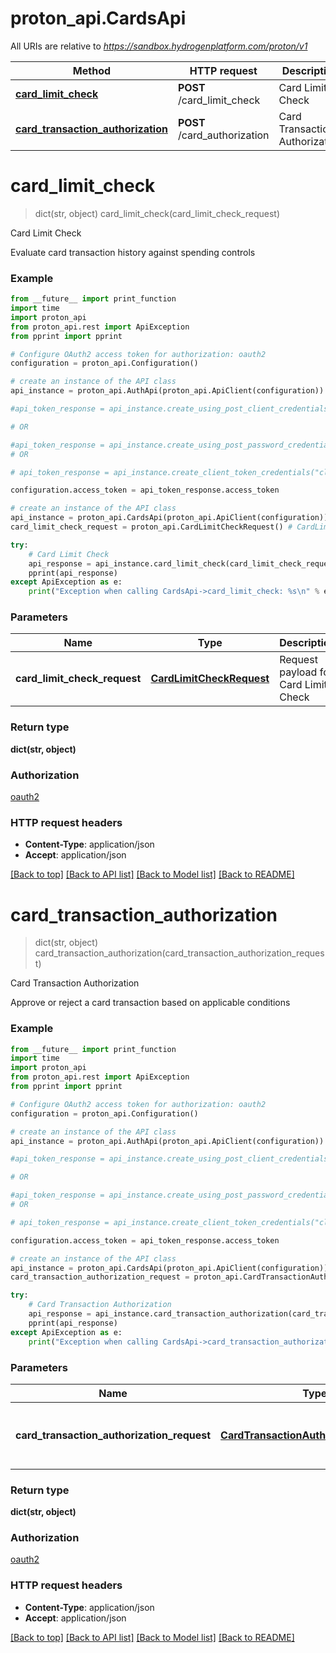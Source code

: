 # proton_api.CardsApi

All URIs are relative to *https://sandbox.hydrogenplatform.com/proton/v1*

Method | HTTP request | Description
------------- | ------------- | -------------
[**card_limit_check**](CardsApi.md#card_limit_check) | **POST** /card_limit_check | Card Limit Check
[**card_transaction_authorization**](CardsApi.md#card_transaction_authorization) | **POST** /card_authorization | Card Transaction Authorization


# **card_limit_check**
> dict(str, object) card_limit_check(card_limit_check_request)

Card Limit Check

Evaluate card transaction history against spending controls

### Example
```python
from __future__ import print_function
import time
import proton_api
from proton_api.rest import ApiException
from pprint import pprint

# Configure OAuth2 access token for authorization: oauth2
configuration = proton_api.Configuration()

# create an instance of the API class
api_instance = proton_api.AuthApi(proton_api.ApiClient(configuration))

#api_token_response = api_instance.create_using_post_client_credentials("client_id", "password")

# OR

#api_token_response = api_instance.create_using_post_password_credentials("client_id","password", "username", "secret" )
# OR

# api_token_response = api_instance.create_client_token_credentials("client_id", "password", "client_token");

configuration.access_token = api_token_response.access_token

# create an instance of the API class
api_instance = proton_api.CardsApi(proton_api.ApiClient(configuration))
card_limit_check_request = proton_api.CardLimitCheckRequest() # CardLimitCheckRequest | Request payload for Card Limit Check

try:
    # Card Limit Check
    api_response = api_instance.card_limit_check(card_limit_check_request)
    pprint(api_response)
except ApiException as e:
    print("Exception when calling CardsApi->card_limit_check: %s\n" % e)
```

### Parameters

Name | Type | Description  | Notes
------------- | ------------- | ------------- | -------------
 **card_limit_check_request** | [**CardLimitCheckRequest**](CardLimitCheckRequest.md)| Request payload for Card Limit Check | 

### Return type

**dict(str, object)**

### Authorization

[oauth2](../README.md#oauth2)

### HTTP request headers

 - **Content-Type**: application/json
 - **Accept**: application/json

[[Back to top]](#) [[Back to API list]](../README.md#documentation-for-api-endpoints) [[Back to Model list]](../README.md#documentation-for-models) [[Back to README]](../README.md)

# **card_transaction_authorization**
> dict(str, object) card_transaction_authorization(card_transaction_authorization_request)

Card Transaction Authorization

Approve or reject a card transaction based on applicable conditions

### Example
```python
from __future__ import print_function
import time
import proton_api
from proton_api.rest import ApiException
from pprint import pprint

# Configure OAuth2 access token for authorization: oauth2
configuration = proton_api.Configuration()

# create an instance of the API class
api_instance = proton_api.AuthApi(proton_api.ApiClient(configuration))

#api_token_response = api_instance.create_using_post_client_credentials("client_id", "password")

# OR

#api_token_response = api_instance.create_using_post_password_credentials("client_id","password", "username", "secret" )
# OR

# api_token_response = api_instance.create_client_token_credentials("client_id", "password", "client_token");

configuration.access_token = api_token_response.access_token

# create an instance of the API class
api_instance = proton_api.CardsApi(proton_api.ApiClient(configuration))
card_transaction_authorization_request = proton_api.CardTransactionAuthorizationRequest() # CardTransactionAuthorizationRequest | Request payload for Card Transaction Authorization

try:
    # Card Transaction Authorization
    api_response = api_instance.card_transaction_authorization(card_transaction_authorization_request)
    pprint(api_response)
except ApiException as e:
    print("Exception when calling CardsApi->card_transaction_authorization: %s\n" % e)
```

### Parameters

Name | Type | Description  | Notes
------------- | ------------- | ------------- | -------------
 **card_transaction_authorization_request** | [**CardTransactionAuthorizationRequest**](CardTransactionAuthorizationRequest.md)| Request payload for Card Transaction Authorization | 

### Return type

**dict(str, object)**

### Authorization

[oauth2](../README.md#oauth2)

### HTTP request headers

 - **Content-Type**: application/json
 - **Accept**: application/json

[[Back to top]](#) [[Back to API list]](../README.md#documentation-for-api-endpoints) [[Back to Model list]](../README.md#documentation-for-models) [[Back to README]](../README.md)


